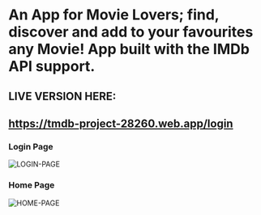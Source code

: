 # An App for Movie Lovers; find, discover and add to your favourites any Movie! App built with the IMDb API support.

## LIVE VERSION HERE: 

## https://tmdb-project-28260.web.app/login


### Login Page
![LOGIN-PAGE](https://user-images.githubusercontent.com/75944229/114853116-5edef200-9ddb-11eb-8b85-12abaffefb82.png)

### Home Page
![HOME-PAGE](https://user-images.githubusercontent.com/75944229/114853126-61d9e280-9ddb-11eb-98cc-e91fb5c72d3f.png)

